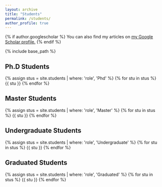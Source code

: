 ```yaml
---
layout: archive
title: "Students"
permalink: /students/
author_profile: true
---
```


{% if author.googlescholar %}
  You can also find my articles on <u><a href="{{author.googlescholar}}">my Google Scholar profile</a>.</u>
{% endif %}

{% include base_path %}
## Ph.D Students
{% assign stus = site.students | where: 'role', 'Phd' %}
{% for stu in stus %}
{{ stu }}
{% endfor %}

## Master Students
{% assign stus = site.students | where: 'role', 'Master' %}
{% for stu in stus %}
{{ stu }}
{% endfor %}

## Undergraduate Students
{% assign stus = site.students | where: 'role', 'Undergraduate' %}
{% for stu in stus %}
{{ stu }}
{% endfor %}

## Graduated Students
{% assign stus = site.students | where: 'role', 'Graduated' %}
{% for stu in stus %}
{{ stu }}
{% endfor %}